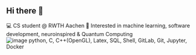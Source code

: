 ## Hi there 👋

<!--
**neda-te/neda-te** is a ✨ _special_ ✨ repository because its `README.md` (this file) appears on your GitHub profile.

Here are some ideas to get you started:
-->
💻 CS student @ RWTH Aachen 
🔬 Interested in machine learning, software development, neuroinspired & Quantum Computing  
![image](https://github.com/user-attachments/assets/cfc4a431-6652-4377-b778-1c009bc2102e)
python, C, C++(OpenGL), Latex, SQL, Shell, GitLab, Git, Jupyter, Docker


